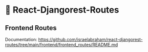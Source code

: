 # 🔐 React-Djangorest-Routes


## Frontend Routes

Documentation: https://github.com/israelabraham/react-djangorest-routes/tree/main/frontend/frontend_routes/README.md